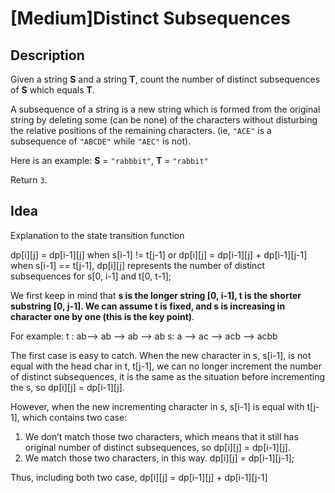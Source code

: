 [Medium]Distinct Subsequences
===

## Description
Given a string **S** and a string **T**, count the number of distinct subsequences of **S** which equals **T**.

A subsequence of a string is a new string which is formed from the original string by deleting some (can be none) of the characters without disturbing the relative positions of the remaining characters. (ie, `"ACE"` is a subsequence of `"ABCDE"` while `"AEC"` is not).

Here is an example:
**S** = `"rabbbit"`, **T** = `"rabbit"`

Return `3`.


## Idea
Explanation to the state transition function

dp[i][j] = dp[i-1][j] when s[i-1] != t[j-1] or dp[i][j] = dp[i-1][j] + dp[i-1][j-1] when s[i-1] == t[j-1],
dp[i][j] represents the number of distinct subsequences for s[0, i-1] and t[0, t-1];

We first keep in mind that **s is the longer string [0, i-1], t is the shorter substring [0, j-1]. We can assume t is fixed, and s is increasing in character one by one (this is the key point)**.

For example:
t : ab–> ab --> ab --> ab
s: a --> ac --> acb --> acbb

The first case is easy to catch. When the new character in s, s[i-1], is not equal with the head char in t, t[j-1], we can no longer increment the number of distinct subsequences, it is the same as the situation before incrementing the s, so dp[i][j] = dp[i-1][j].

However, when the new incrementing character in s, s[i-1] is equal with t[j-1], which contains two case:

1. We don’t match those two characters, which means that it still has original number of distinct subsequences, so dp[i][j] = dp[i-1][j].
2. We match those two characters, in this way. dp[i][j] = dp[i-1][j-1];

Thus, including both two case, dp[i][j] = dp[i-1][j] + dp[i-1][j-1]

